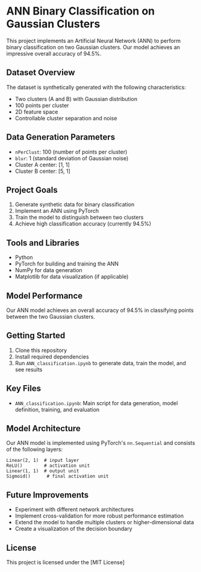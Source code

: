# ANN Binary Classification on Gaussian Clusters

This project implements an Artificial Neural Network (ANN) to perform binary classification on two Gaussian clusters. Our model achieves an impressive overall accuracy of 94.5%.

## Dataset Overview

The dataset is synthetically generated with the following characteristics:

- Two clusters (A and B) with Gaussian distribution
- 100 points per cluster
- 2D feature space
- Controllable cluster separation and noise

## Data Generation Parameters

- `nPerClust`: 100 (number of points per cluster)
- `blur`: 1 (standard deviation of Gaussian noise)
- Cluster A center: [1, 1]
- Cluster B center: [5, 1]

## Project Goals

1. Generate synthetic data for binary classification
2. Implement an ANN using PyTorch
3. Train the model to distinguish between two clusters
4. Achieve high classification accuracy (currently 94.5%)

## Tools and Libraries

- Python
- PyTorch for building and training the ANN
- NumPy for data generation
- Matplotlib for data visualization (if applicable)

## Model Performance

Our ANN model achieves an overall accuracy of 94.5% in classifying points between the two Gaussian clusters.

## Getting Started

1. Clone this repository
2. Install required dependencies
3. Run `ANN_classification.ipynb` to generate data, train the model, and see results

## Key Files

- `ANN_classification.ipynb`: Main script for data generation, model definition, training, and evaluation

## Model Architecture
Our ANN model is implemented using PyTorch's `nn.Sequential` and consists of the following layers:

    Linear(2, 1)  # input layer
    ReLU()        # activation unit
    Linear(1, 1)  # output unit
    Sigmoid()      # final activation unit

## Future Improvements

- Experiment with different network architectures
- Implement cross-validation for more robust performance estimation
- Extend the model to handle multiple clusters or higher-dimensional data
- Create a visualization of the decision boundary

## License

This project is licensed under the [MIT License]
